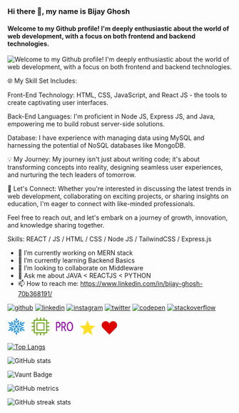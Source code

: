 ### Hi there 👋, my name is Bijay Ghosh
#### Welcome to my Github profile! I'm deeply enthusiastic about the world of web development, with a focus on both frontend and backend technologies.
![Welcome to my Github profile! I'm deeply enthusiastic about the world of web development, with a focus on both frontend and backend technologies.](https://media.licdn.com/dms/image/D4D16AQEUutQSb34gaA/profile-displaybackgroundimage-shrink_350_1400/0/1694787289391?e=1725494400&v=beta&t=sKVKbNBuy9GsCh1_gnnT1gnV-MbrxjtszDfRFnM0WH4)

🌐 My Skill Set Includes:

Front-End Technology: HTML, CSS, JavaScript, and React JS - the tools to create captivating user interfaces.

Back-End Languages: I'm proficient in Node JS, Express JS, and Java, empowering me to build robust server-side solutions.

Database: I have experience with managing data using MySQL and harnessing the potential of NoSQL databases like MongoDB.

💡 My Journey: My journey isn't just about writing code; it's about transforming concepts into reality, designing seamless user experiences, and nurturing the tech leaders of tomorrow.

🔗 Let's Connect: Whether you're interested in discussing the latest trends in web development, collaborating on exciting projects, or sharing insights on education, I'm eager to connect with like-minded professionals.

Feel free to reach out, and let's embark on a journey of growth, innovation, and knowledge sharing together.

Skills: REACT / JS / HTML / CSS / Node JS / TailwindCSS / Express.js

- 🔭 I’m currently working on MERN stack 
- 🌱 I’m currently learning Backend Basics 
- 👯 I’m looking to collaborate on Middleware  
- 💬 Ask me about JAVA < REACTJS < PYTHON 
- 📫 How to reach me: https://www.linkedin.com/in/bijay-ghosh-70b368191/ 


[<img src='https://cdn.jsdelivr.net/npm/simple-icons@3.0.1/icons/github.svg' alt='github' height='40'>](https://github.com/bijayofficial)  [<img src='https://cdn.jsdelivr.net/npm/simple-icons@3.0.1/icons/linkedin.svg' alt='linkedin' height='40'>](https://www.linkedin.com/in/bijay-ghosh-70b368191/)  [<img src='https://cdn.jsdelivr.net/npm/simple-icons@3.0.1/icons/instagram.svg' alt='instagram' height='40'>](https://www.instagram.com/bijay_ghosh_/)  [<img src='https://cdn.jsdelivr.net/npm/simple-icons@3.0.1/icons/twitter.svg' alt='twitter' height='40'>](https://twitter.com/BijayGh95349845)  [<img src='https://cdn.jsdelivr.net/npm/simple-icons@3.0.1/icons/codepen.svg' alt='codepen' height='40'>](https://codepen.io/bijayrancho)  [<img src='https://cdn.jsdelivr.net/npm/simple-icons@3.0.1/icons/stackoverflow.svg' alt='stackoverflow' height='40'>](https://stackoverflow.com/users/bijay-ghosh)  

<a href='https://archiveprogram.github.com/'><img src='https://raw.githubusercontent.com/acervenky/animated-github-badges/master/assets/acbadge.gif' width='40' height='40'></a> <a href='https://docs.github.com/en/developers'><img src='https://raw.githubusercontent.com/acervenky/animated-github-badges/master/assets/devbadge.gif' width='40' height='40'></a> <a href='https://github.com/pricing'><img src='https://raw.githubusercontent.com/acervenky/animated-github-badges/master/assets/pro.gif' width='40' height='40'></a> <a href='https://stars.github.com/'><img src='https://raw.githubusercontent.com/acervenky/animated-github-badges/master/assets/starbadge.gif' width='35' height='35'></a> <a href='https://docs.github.com/en/github/supporting-the-open-source-community-with-github-sponsors'><img src='https://raw.githubusercontent.com/acervenky/animated-github-badges/master/assets/sponsorbadge.gif' width='35' height='35'></a> 

[![Top Langs](https://github-readme-stats.vercel.app/api/top-langs/?username=bijayofficial)](https://github.com/anuraghazra/github-readme-stats)

![GitHub stats](https://github-readme-stats.vercel.app/api?username=bijayofficial&show_icons=true)  

![Vaunt Badge](https://api.vaunt.dev/v1/github/entities/bijayofficial/contributions?format=svg&private=false)  

![GitHub metrics](https://metrics.lecoq.io/bijayofficial)  

![GitHub streak stats](https://streak-stats.demolab.com/?user=bijayofficial)  

